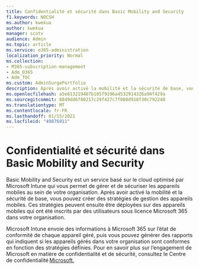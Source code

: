 ```yaml
---
title: Confidentialité et sécurité dans Basic Mobility and Security
f1.keywords: NOCSH
ms.author: kwekua
author: kwekua
manager: scotv
audience: Admin
ms.topic: article
ms.service: o365-administration
localization_priority: Normal
ms.collection:
- M365-subscription-management
- Adm_O365
- Adm_TOC
ms.custom: AdminSurgePortfolio
description: Après avoir activé la mobilité et la sécurité de base, vous pouvez créer des stratégies de gestion des appareils mobiles.
ms.openlocfilehash: a5e813219407b105f9196a4532914326a94f429a
ms.sourcegitcommit: 8849dd6f80217c29f427c7f008d918f30c792240
ms.translationtype: MT
ms.contentlocale: fr-FR
ms.lasthandoff: 01/15/2021
ms.locfileid: "49876911"
---
```

# <a name="privacy-and-security-in-basic-mobility-and-security"></a>Confidentialité et sécurité dans Basic Mobility and Security

Basic Mobility and Security est un service basé sur le cloud optimisé par Microsoft Intune qui vous permet de gérer et de sécuriser les appareils mobiles au sein de votre organisation. Après avoir activé la mobilité et la sécurité de base, vous pouvez créer des stratégies de gestion des appareils mobiles. Ces stratégies peuvent ensuite être déployées sur des appareils mobiles qui ont été inscrits par des utilisateurs sous licence Microsoft 365 dans votre organisation.

Microsoft Intune envoie des informations à Microsoft 365 sur l’état de conformité de chaque appareil géré, puis vous pouvez générer des rapports qui indiquent si les appareils gérés dans votre organisation sont conformes en fonction des stratégies définies. Pour en savoir plus sur l’engagement de Microsoft en matière de confidentialité et de sécurité, consultez le Centre de confidentialité [Microsoft.](https://www.microsoft.com/trust-center)